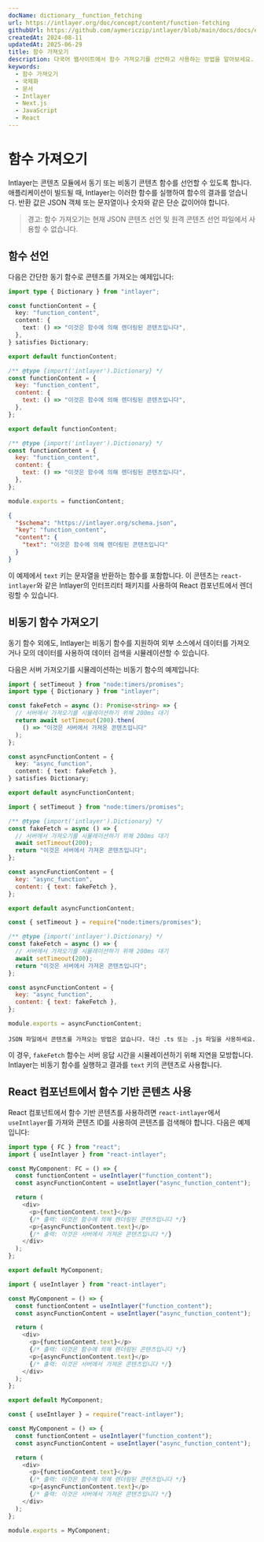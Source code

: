 ```yaml
---
docName: dictionary__function_fetching
url: https://intlayer.org/doc/concept/content/function-fetching
githubUrl: https://github.com/aymericzip/intlayer/blob/main/docs/docs/en/dictionary/function_fetching.md
createdAt: 2024-08-11
updatedAt: 2025-06-29
title: 함수 가져오기
description: 다국어 웹사이트에서 함수 가져오기를 선언하고 사용하는 방법을 알아보세요. 이 온라인 문서의 단계를 따라 몇 분 만에 프로젝트를 설정하세요.
keywords:
  - 함수 가져오기
  - 국제화
  - 문서
  - Intlayer
  - Next.js
  - JavaScript
  - React
---
```


# 함수 가져오기

Intlayer는 콘텐츠 모듈에서 동기 또는 비동기 콘텐츠 함수를 선언할 수 있도록 합니다. 애플리케이션이 빌드될 때, Intlayer는 이러한 함수를 실행하여 함수의 결과를 얻습니다. 반환 값은 JSON 객체 또는 문자열이나 숫자와 같은 단순 값이어야 합니다.

> 경고: 함수 가져오기는 현재 JSON 콘텐츠 선언 및 원격 콘텐츠 선언 파일에서 사용할 수 없습니다.

## 함수 선언

다음은 간단한 동기 함수로 콘텐츠를 가져오는 예제입니다:

```typescript fileName="**/*.content.ts" contentDeclarationFormat="typescript"
import type { Dictionary } from "intlayer";

const functionContent = {
  key: "function_content",
  content: {
    text: () => "이것은 함수에 의해 렌더링된 콘텐츠입니다",
  },
} satisfies Dictionary;

export default functionContent;
```

```javascript fileName="**/*.content.mjs" contentDeclarationFormat="esm"
/** @type {import('intlayer').Dictionary} */
const functionContent = {
  key: "function_content",
  content: {
    text: () => "이것은 함수에 의해 렌더링된 콘텐츠입니다",
  },
};

export default functionContent;
```

```javascript fileName="**/*.content.cjs" contentDeclarationFormat="commonjs"
/** @type {import('intlayer').Dictionary} */
const functionContent = {
  key: "function_content",
  content: {
    text: () => "이것은 함수에 의해 렌더링된 콘텐츠입니다",
  },
};

module.exports = functionContent;
```

```json fileName="**/*.content.json" contentDeclarationFormat="json"
{
  "$schema": "https://intlayer.org/schema.json",
  "key": "function_content",
  "content": {
    "text": "이것은 함수에 의해 렌더링된 콘텐츠입니다"
  }
}
```

이 예제에서 `text` 키는 문자열을 반환하는 함수를 포함합니다. 이 콘텐츠는 `react-intlayer`와 같은 Intlayer의 인터프리터 패키지를 사용하여 React 컴포넌트에서 렌더링할 수 있습니다.

## 비동기 함수 가져오기

동기 함수 외에도, Intlayer는 비동기 함수를 지원하여 외부 소스에서 데이터를 가져오거나 모의 데이터를 사용하여 데이터 검색을 시뮬레이션할 수 있습니다.

다음은 서버 가져오기를 시뮬레이션하는 비동기 함수의 예제입니다:

```typescript fileName="**/*.content.ts" contentDeclarationFormat="typescript"
import { setTimeout } from "node:timers/promises";
import type { Dictionary } from "intlayer";

const fakeFetch = async (): Promise<string> => {
  // 서버에서 가져오기를 시뮬레이션하기 위해 200ms 대기
  return await setTimeout(200).then(
    () => "이것은 서버에서 가져온 콘텐츠입니다"
  );
};

const asyncFunctionContent = {
  key: "async_function",
  content: { text: fakeFetch },
} satisfies Dictionary;

export default asyncFunctionContent;
```

```javascript fileName="**/*.content.mjs" contentDeclarationFormat="esm"
import { setTimeout } from "node:timers/promises";

/** @type {import('intlayer').Dictionary} */
const fakeFetch = async () => {
  // 서버에서 가져오기를 시뮬레이션하기 위해 200ms 대기
  await setTimeout(200);
  return "이것은 서버에서 가져온 콘텐츠입니다";
};

const asyncFunctionContent = {
  key: "async_function",
  content: { text: fakeFetch },
};

export default asyncFunctionContent;
```

```javascript fileName="**/*.content.cjs" contentDeclarationFormat="commonjs"
const { setTimeout } = require("node:timers/promises");

/** @type {import('intlayer').Dictionary} */
const fakeFetch = async () => {
  // 서버에서 가져오기를 시뮬레이션하기 위해 200ms 대기
  await setTimeout(200);
  return "이것은 서버에서 가져온 콘텐츠입니다";
};

const asyncFunctionContent = {
  key: "async_function",
  content: { text: fakeFetch },
};

module.exports = asyncFunctionContent;
```

```plaintext fileName="**/*.content.json" contentDeclarationFormat="json"
JSON 파일에서 콘텐츠를 가져오는 방법은 없습니다. 대신 .ts 또는 .js 파일을 사용하세요.
```

이 경우, `fakeFetch` 함수는 서버 응답 시간을 시뮬레이션하기 위해 지연을 모방합니다. Intlayer는 비동기 함수를 실행하고 결과를 `text` 키의 콘텐츠로 사용합니다.

## React 컴포넌트에서 함수 기반 콘텐츠 사용

React 컴포넌트에서 함수 기반 콘텐츠를 사용하려면 `react-intlayer`에서 `useIntlayer`를 가져와 콘텐츠 ID를 사용하여 콘텐츠를 검색해야 합니다. 다음은 예제입니다:

```typescript fileName="**/*.jsx" codeFormat="typescript"
import type { FC } from "react";
import { useIntlayer } from "react-intlayer";

const MyComponent: FC = () => {
  const functionContent = useIntlayer("function_content");
  const asyncFunctionContent = useIntlayer("async_function_content");

  return (
    <div>
      <p>{functionContent.text}</p>
      {/* 출력: 이것은 함수에 의해 렌더링된 콘텐츠입니다 */}
      <p>{asyncFunctionContent.text}</p>
      {/* 출력: 이것은 서버에서 가져온 콘텐츠입니다 */}
    </div>
  );
};

export default MyComponent;
```

```javascript fileName="**/*.mjx" codeFormat="esm"
import { useIntlayer } from "react-intlayer";

const MyComponent = () => {
  const functionContent = useIntlayer("function_content");
  const asyncFunctionContent = useIntlayer("async_function_content");

  return (
    <div>
      <p>{functionContent.text}</p>
      {/* 출력: 이것은 함수에 의해 렌더링된 콘텐츠입니다 */}
      <p>{asyncFunctionContent.text}</p>
      {/* 출력: 이것은 서버에서 가져온 콘텐츠입니다 */}
    </div>
  );
};

export default MyComponent;
```

```javascript fileName="**/*.cjs" codeFormat="commonjs"
const { useIntlayer } = require("react-intlayer");

const MyComponent = () => {
  const functionContent = useIntlayer("function_content");
  const asyncFunctionContent = useIntlayer("async_function_content");

  return (
    <div>
      <p>{functionContent.text}</p>
      {/* 출력: 이것은 함수에 의해 렌더링된 콘텐츠입니다 */}
      <p>{asyncFunctionContent.text}</p>
      {/* 출력: 이것은 서버에서 가져온 콘텐츠입니다 */}
    </div>
  );
};

module.exports = MyComponent;
```
